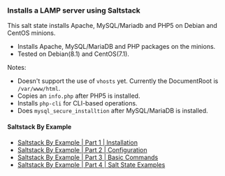 ### Installs a LAMP server using Saltstack

This salt state installs Apache, MySQL/Mariadb and PHP5 on Debian and CentOS minions.

- Installs Apache, MySQL/MariaDB and PHP packages on the minions.
- Tested on Debian(8.1) and CentOS(7.1).  
  
Notes: 
 
- Doesn't support the use of `vhosts` yet. Currently the DocumentRoot is `/var/www/html`.
- Copies an `info.php` after PHP5 is installed.
- Installs `php-cli` for CLI-based operations.
- Does `mysql_secure_installtion` after MySQL/MariaDB is installed.  
  
#### Saltstack By Example

- [Saltstack By Example | Part 1 | Installation](https://muchbits.com/saltstack-by-example1.html)
- [Saltstack By Example | Part 2 | Configuration](https://muchbits.com/saltstack-by-example2.html)
- [Saltstack By Example | Part 3 | Basic Commands](https://muchbits.com/saltstack-by-example3.html)
- [Saltstack By Example | Part 4 | Salt State Examples](https://muchbits.com/saltstack-by-example4.html)
